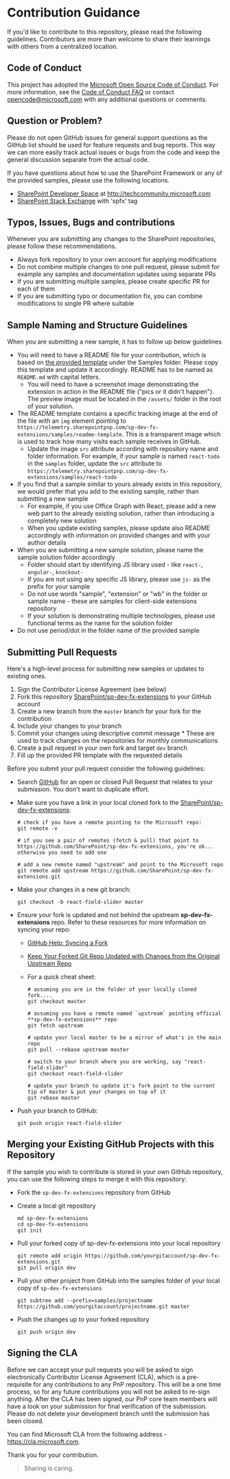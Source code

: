 # Contribution Guidance

If you'd like to contribute to this repository, please read the following guidelines. Contributors are more than welcome to share their learnings with others from a centralized location.

## Code of Conduct

This project has adopted the [Microsoft Open Source Code of Conduct](https://opensource.microsoft.com/codeofconduct/).
For more information, see the [Code of Conduct FAQ](https://opensource.microsoft.com/codeofconduct/faq/) or contact [opencode@microsoft.com](mailto:opencode@microsoft.com) with any additional questions or comments.

## Question or Problem?

Please do not open GitHub issues for general support questions as the GitHub list should be used for feature requests and bug reports. This way we can more easily track actual issues or bugs from the code and keep the general discussion separate from the actual code.

If you have questions about how to use the SharePoint Framework or any of the provided samples, please use the following locations.

* [SharePoint Developer Space](http://aka.ms/SPPnP-Community) at http://techcommunity.microsoft.com
* [SharePoint Stack Exchange](http://sharepoint.stackexchange.com/) with 'spfx' tag

## Typos, Issues, Bugs and contributions

Whenever you are submitting any changes to the SharePoint repositories, please follow these recommendations.

* Always fork repository to your own account for applying modifications
* Do not combine multiple changes to one pull request, please submit for example any samples and documentation updates using separate PRs
* If you are submitting multiple samples, please create specific PR for each of them
* If you are submitting typo or documentation fix, you can combine modifications to single PR where suitable

## Sample Naming and Structure Guidelines

When you are submitting a new sample, it has to follow up below guidelines

* You will need to have a README file for your contribution, which is based on [the provided template](../samples/README-template.md) under the Samples folder. Please copy this template and update it accordingly. README has to be named as `README.md` with capital letters.
  * You will need to have a screenshot image demonstrating the extension in action in the README file ("pics or it didn't happen"). The preview image must be located in the `/assets/` folder in the root of your solution.
* The README template contains a specific tracking image at the end of the file with an `img` element pointing to `https://telemetry.sharepointpnp.com/sp-dev-fx-extensions/samples/readme-template`. This is a transparent image which is used to track how many visits each sample receives in GitHub.
  * Update the image `src` attribute according with repository name and folder information. For example, if your sample is named `react-todo` in the `samples` folder, update the `src` attribute to `https://telemetry.sharepointpnp.com/sp-dev-fx-extensions/samples/react-todo`
* If you find that a sample similar to yours already exists in this repository, we would prefer that you add to the existing sample, rather than submitting a new  sample
  * For example, if you use Office Graph with React, please add a new web part to the already existing solution, rather than introducing a completely new solution
  * When you update existing samples, please update also README accordingly with information on provided changes and with your author details
* When you are submitting a new sample solution, please name the sample solution folder accordingly
  * Folder should start by identifying JS library used - like `react-`, `angular-`, `knockout-`
  * If you are not using any specific JS library, please use `js-` as the prefix for your sample
  * Do not use words "sample", "extension" or "wb" in the folder or sample name - these are samples for client-side extensions repository
  * If your solution is demonstrating multiple technologies, please use functional terms as the name for the solution folder
* Do not use period/dot in the folder name of the provided sample

## Submitting Pull Requests

Here's a high-level process for submitting new samples or updates to existing ones.

1. Sign the Contributor License Agreement (see below)
2. Fork this repository [SharePoint/sp-dev-fx-extensions](https://github.com/SharePoint/sp-dev-fx-extensions) to your GitHub account
3. Create a new branch from the `master` branch for your fork for the contribution
4. Include your changes to your branch
5. Commit your changes using descriptive commit message * These are used to track changes on the repositories for monthly communications
6. Create a pull request in your own fork and target `dev` branch
7. Fill up the provided PR template with the requested details

Before you submit your pull request consider the following guidelines:

* Search [GitHub](https://github.com/SharePoint/sp-dev-fx-extensions/pulls) for an open or closed Pull Request
  that relates to your submission. You don't want to duplicate effort.
* Make sure you have a link in your local cloned fork to the [SharePoint/sp-dev-fx-extensions](https://github.com/SharePoint/sp-dev-fx-extensions):

  ```shell
  # check if you have a remote pointing to the Microsoft repo:
  git remote -v

  # if you see a pair of remotes (fetch & pull) that point to https://github.com/SharePoint/sp-dev-fx-extensions, you're ok... otherwise you need to add one

  # add a new remote named "upstream" and point to the Microsoft repo
  git remote add upstream https://github.com/SharePoint/sp-dev-fx-extensions.git
  ```

* Make your changes in a new git branch:

  ```shell
  git checkout -b react-field-slider master
  ```

* Ensure your fork is updated and not behind the upstream **sp-dev-fx-extensions** repo. Refer to these resources for more information on syncing your repo:
  * [GitHub Help: Syncing a Fork](https://help.github.com/articles/syncing-a-fork/)
  * [Keep Your Forked Git Repo Updated with Changes from the Original Upstream Repo](http://www.andrewconnell.com/blog/keep-your-forked-git-repo-updated-with-changes-from-the-original-upstream-repo)
  * For a quick cheat sheet:

    ```shell
    # assuming you are in the folder of your locally cloned fork....
    git checkout master

    # assuming you have a remote named `upstream` pointing official **sp-dev-fx-extensions** repo
    git fetch upstream

    # update your local master to be a mirror of what's in the main repo
    git pull --rebase upstream master

    # switch to your branch where you are working, say "react-field-slider"
    git checkout react-field-slider

    # update your branch to update it's fork point to the current tip of master & put your changes on top of it
    git rebase master
    ```

* Push your branch to GitHub:

  ```shell
  git push origin react-field-slider
  ```

## Merging your Existing GitHub Projects with this Repository

If the sample you wish to contribute is stored in your own GitHub repository, you can use the following steps to merge it with this repository:

* Fork the `sp-dev-fx-extensions` repository from GitHub
* Create a local git repository

    ```shell
    md sp-dev-fx-extensions
    cd sp-dev-fx-extensions
    git init
    ```

* Pull your forked copy of sp-dev-fx-extensions into your local repository

    ```shell
    git remote add origin https://github.com/yourgitaccount/sp-dev-fx-extensions.git
    git pull origin dev
    ```

* Pull your other project from GitHub into the samples folder of your local copy of `sp-dev-fx-extensions`

    ```shell
    git subtree add --prefix=samples/projectname https://github.com/yourgitaccount/projectname.git master
    ```

* Push the changes up to your forked repository

    ```shell
    git push origin dev
    ```

## Signing the CLA

Before we can accept your pull requests you will be asked to sign electronically Contributor License Agreement (CLA), which is a pre-requisite for any contributions to any PnP repository. This will be a one time process, so for any future contributions you will not be asked to re-sign anything. After the CLA has been signed, our PnP core team members will have a look on your submission for final verification of the submission. Please do not delete your development branch until the submission has been closed.

You can find Microsoft CLA from the following address - https://cla.microsoft.com. 

Thank you for your contribution.

> Sharing is caring.
